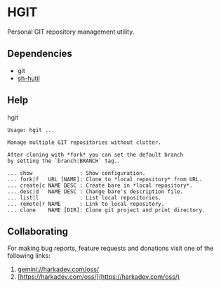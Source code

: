 # HGIT

Personal GIT repository management utility.

## Dependencies

- git
- [sh-hutil](https://github.com/harkaitz/sh-hutil)

## Help

hgit

    Usage: hgit ...
    
    Manage multiple GIT repositories without clutter.
    
    After cloning with *fork* you can set the default branch
    by setting the `branch:BRANCH` tag..
    
    ... show               : Show configuration.
    ... fork|f   URL [NAME]: Clone to *local repository* from URL.
    ... create|c NAME DESC : Create bare in *local repository*.
    ... desc|d   NAME DESC : Change bare's description file.
    ... list|l             : List local repositories.
    ... remote|r NAME      : Link to local repository.
    ... clone    NAME [DIR]: Clone git project and print directory.

## Collaborating

For making bug reports, feature requests and donations visit
one of the following links:

1. [gemini://harkadev.com/oss/](gemini://harkadev.com/oss/)
2. [https://harkadev.com/oss/](https://harkadev.com/oss/)

